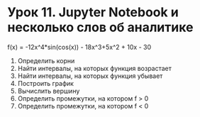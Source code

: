 # Урок 11. Jupyter Notebook и несколько слов об аналитике

f(x) = -12x^4*sin(cos(x)) - 18x^3+5x^2 + 10x - 30

1. Определить корни
2. Найти интервалы, на которых функция возрастает
3. Найти интервалы, на которых функция убывает
4. Построить график
5. Вычислить вершину
6. Определить промежутки, на котором f > 0
7. Определить промежутки, на котором f < 0
